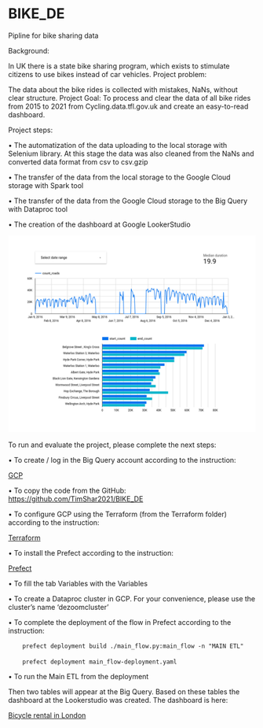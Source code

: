 # BIKE_DE
Pipline for bike sharing data



Background: 

In UK there is a state bike sharing program, which exists to stimulate citizens to use bikes instead of car vehicles. 
Project problem: 

The data about the bike rides is collected with mistakes, NaNs, without clear structure.
Project Goal: To process and clear the data of all bike rides from 2015 to 2021 from Cycling.data.tfl.gov.uk and create an easy-to-read dashboard.

Project steps:

• The automatization of the data uploading to the local storage with Selenium library. At this stage the data was also cleaned from the NaNs and converted data format from csv to csv.gzip

• The transfer of the data from the local storage to the Google Cloud storage with Spark tool

• The transfer of the data from the Google Cloud storage to the Big Query with Dataproc tool

• The creation of the dashboard at Google LookerStudio 

![Bicycle rental](/bike_rental.png)


To run and evaluate the project, please complete the next steps:

• To create / log in the Big Query account according to the instruction: 

[GCP](https://github.com/DataTalksClub/data-engineering-zoomcamp/blob/main/week_1_basics_n_setup/1_terraform_gcp/2_gcp_overview.md)

• To copy the code from the GitHub: <https://github.com/TimShar2021/BIKE_DE>

• To configure GCP using the Terraform (from the Terraform folder) according to the instruction:

[Terraform](https://github.com/DataTalksClub/data-engineering-zoomcamp/tree/main/week_1_basics_n_setup/1_terraform_gcp/terraform)


• To install the Prefect according to the instruction: 

[Prefect](https://github.com/discdiver/prefect-zoomcamp)

• To fill the tab Variables with the Variables 

• To create a Dataproc cluster in GCP. For your convenience, please use the cluster’s name ‘dezoomcluster’

• To complete the deployment of the flow in Prefect according to the instruction: 


        prefect deployment build ./main_flow.py:main_flow -n "MAIN ETL"

        prefect deployment main_flow-deployment.yaml
        

• To run the Main ETL from the deployment

Then two tables will appear at the Big Query. Based on these tables the dashboard at the Lookerstudio was created. The dashboard is here: 

[Bicycle rental in London](https://lookerstudio.google.com/s/mE1UUVb8oP4)
